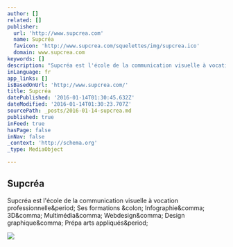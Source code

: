 ```yaml
---
author: []
related: []
publisher:
  url: 'http://www.supcrea.com'
  name: Supcréa
  favicon: 'http://www.supcrea.com/squelettes/img/supcrea.ico'
  domain: www.supcrea.com
keywords: []
description: "Supcréa est l'école de la communication visuelle à vocation professionnelle. Ses formations : Infographie, 3D, Multimédia, Webdesign, Design graphique, Prépa arts appliqués."
inLanguage: fr
app_links: []
isBasedOnUrl: 'http://www.supcrea.com/'
title: Supcréa
datePublished: '2016-01-14T01:30:45.632Z'
dateModified: '2016-01-14T01:30:23.707Z'
sourcePath: _posts/2016-01-14-supcrea.md
published: true
inFeed: true
hasPage: false
inNav: false
_context: 'http://schema.org'
_type: MediaObject

---
```

<article style=""><h1>Supcréa</h1><p>Supcréa est l'école de la communication visuelle à vocation professionnelle&amp;period; Ses formations &amp;colon; Infographie&amp;comma; 3D&amp;comma; Multimédia&amp;comma; Webdesign&amp;comma; Design graphique&amp;comma; Prépa arts appliqués&amp;period;</p><img src="http://www.supcrea.com/IMG/siteon0.png?1339186452" /></article>